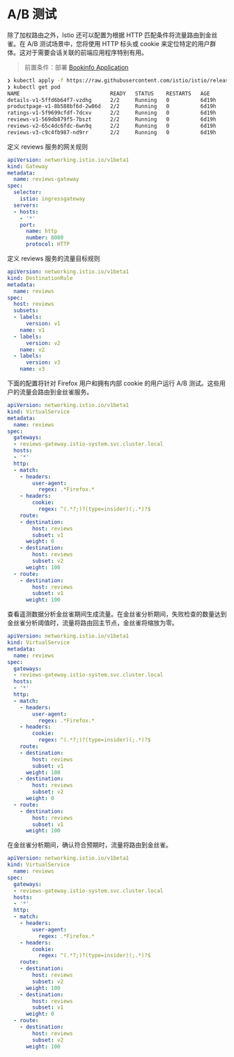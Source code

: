 <!-- date: 2023-09-01 -->

# A/B 测试

除了加权路由之外，Istio 还可以配置为根据 HTTP 匹配条件将流量路由到金丝雀。在 A/B 测试场景中，您将使用 HTTP 标头或 cookie 来定位特定的用户群体。这对于需要会话关联的前端应用程序特别有用。

> 前置条件：部署 [Bookinfo Application](https://raw.githubusercontent.com/istio/istio/release-1.18/samples/bookinfo/platform/kube/bookinfo.yaml)

```bash
❯ kubectl apply -f https://raw.githubusercontent.com/istio/istio/release-1.18/samples/bookinfo/platform/kube/bookinfo.yaml
❯ kubectl get pod
NAME                             READY   STATUS    RESTARTS   AGE
details-v1-5ffd6b64f7-vzdhg      2/2     Running   0          6d19h
productpage-v1-8b588bf6d-2w86d   2/2     Running   0          6d19h
ratings-v1-5f9699cfdf-7dcxv      2/2     Running   0          6d19h
reviews-v1-569db879f5-7bszt      2/2     Running   0          6d19h
reviews-v2-65c4dc6fdc-6wn9q      2/2     Running   0          6d19h
reviews-v3-c9c4fb987-nd9rr       2/2     Running   0          6d19h
```

定义 reviews 服务的网关规则

```yaml
apiVersion: networking.istio.io/v1beta1
kind: Gateway
metadata:
  name: reviews-gateway
spec:
  selector:
    istio: ingressgateway
  servers:
  - hosts:
    - '*'
    port:
      name: http
      number: 8080
      protocol: HTTP
```

定义 reviews 服务的流量目标规则

```yaml
apiVersion: networking.istio.io/v1beta1
kind: DestinationRule
metadata:
  name: reviews
spec:
  host: reviews
  subsets:
  - labels:
      version: v1
    name: v1
  - labels:
      version: v2
    name: v2
  - labels:
      version: v3
    name: v3
```

下面的配置将针对 Firefox 用户和拥有内部 cookie 的用户运行 A/B 测试。这些用户的流量会路由到金丝雀服务。

```yaml
apiVersion: networking.istio.io/v1beta1
kind: VirtualService
metadata:
  name: reviews
spec:
  gateways:
  - reviews-gateway.istio-system.svc.cluster.local
  hosts:
  - '*'
  http:
  - match:
    - headers:
        user-agent:
          regex: .*Firefox.*
    - headers:
        cookie:
          regex: ^(.*?;)?(type=insider)(;.*)?$
    route:
    - destination:
        host: reviews
        subset: v1
      weight: 0
    - destination:
        host: reviews
        subset: v2
      weight: 100
  - route:
    - destination:
        host: reviews
        subset: v1
      weight: 100
```

查看遥测数据分析金丝雀期间生成流量。在金丝雀分析期间，失败检查的数量达到金丝雀分析阈值时，流量将路由回主节点，金丝雀将缩放为零。

```yaml
apiVersion: networking.istio.io/v1beta1
kind: VirtualService
metadata:
  name: reviews
spec:
  gateways:
  - reviews-gateway.istio-system.svc.cluster.local
  hosts:
  - '*'
  http:
  - match:
    - headers:
        user-agent:
          regex: .*Firefox.*
    - headers:
        cookie:
          regex: ^(.*?;)?(type=insider)(;.*)?$
    route:
    - destination:
        host: reviews
        subset: v1
      weight: 100
    - destination:
        host: reviews
        subset: v2
      weight: 0
  - route:
    - destination:
        host: reviews
        subset: v1
      weight: 100
```

在金丝雀分析期间，确认符合预期时，流量将路由到金丝雀。

```yaml
apiVersion: networking.istio.io/v1beta1
kind: VirtualService
  name: reviews
spec:
  gateways:
  - reviews-gateway.istio-system.svc.cluster.local
  hosts:
  - '*'
  http:
  - match:
    - headers:
        user-agent:
          regex: .*Firefox.*
    - headers:
        cookie:
          regex: ^(.*?;)?(type=insider)(;.*)?$
    route:
    - destination:
        host: reviews
        subset: v2
      weight: 100
    - destination:
        host: reviews
        subset: v1
      weight: 0
  - route:
    - destination:
        host: reviews
        subset: v2
      weight: 100
```
